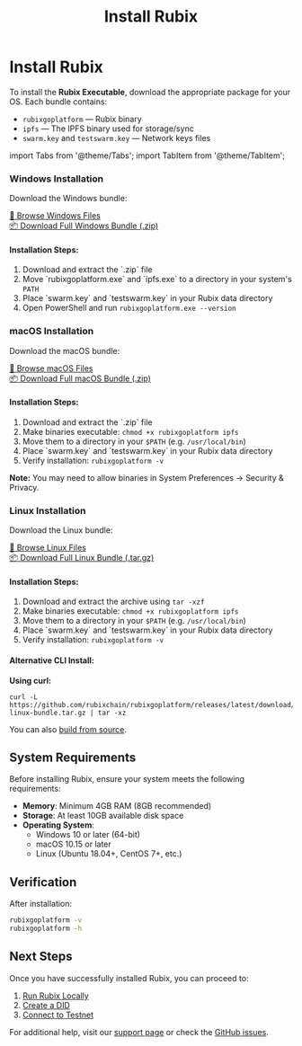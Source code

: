 ﻿---
title: Install Rubix
sidebar_label: Install Rubix
aliases:
  [
    "/setup",
    "/testnet",
    "/testing",
    "/start",
  ]
---

<!-- File: docs/developer-guides/setup/install-rubix.md -->

# Install Rubix

To install the **Rubix Executable**, download the appropriate package for your OS. Each bundle contains:

- `rubixgoplatform` — Rubix binary
- `ipfs` — The IPFS binary used for storage/sync
- `swarm.key` and `testswarm.key` — Network keys files

import Tabs from '@theme/Tabs';
import TabItem from '@theme/TabItem';

<Tabs>
  <TabItem value="windows" label="Windows">
    <div className="os-tab-content">
      <h3>Windows Installation</h3>
      <p>Download the Windows bundle:</p>
      <div className="executable-links">
        <a href="/executables/windows/" className="executable-link">
          📁 Browse Windows Files
        </a><br />
        <a href="/executables/windows/rubix-windows-bundle.zip" className="executable-link">
          📦 Download Full Windows Bundle (.zip)
        </a>
      </div>
      <div className="installation-steps">
        <h4>Installation Steps:</h4>
        <ol>
          <li>Download and extract the `.zip` file</li>
          <li>Move `rubixgoplatform.exe` and `ipfs.exe` to a directory in your system's <code>PATH</code></li>
          <li>Place `swarm.key` and `testswarm.key` in your Rubix data directory</li>
          <li>Open PowerShell and run <code>rubixgoplatform.exe --version</code></li>
        </ol>
      </div>
    </div>
  </TabItem>
  
  <TabItem value="macos" label="macOS">
    <div className="os-tab-content">
      <h3>macOS Installation</h3>
      <p>Download the macOS bundle:</p>
      <div className="executable-links">
        <a href="/executables/macos/" className="executable-link">
          📁 Browse macOS Files
        </a><br />
        <a href="/executables/macos/rubix-macos-bundle.zip" className="executable-link">
          📦 Download Full macOS Bundle (.zip)
        </a>
      </div>
      <div className="installation-steps">
        <h4>Installation Steps:</h4>
        <ol>
          <li>Download and extract the `.zip` file</li>
          <li>Make binaries executable: <code>chmod +x rubixgoplatform ipfs</code></li>
          <li>Move them to a directory in your <code>$PATH</code> (e.g. <code>/usr/local/bin</code>)</li>
          <li>Place `swarm.key` and `testswarm.key` in your Rubix data directory</li>
          <li>Verify installation: <code>rubixgoplatform -v</code></li>
        </ol>
        <div className="note">
          <strong>Note:</strong> You may need to allow binaries in System Preferences → Security & Privacy.
        </div>
      </div>
    </div>
  </TabItem>
  
  <TabItem value="linux" label="Linux" default>
    <div className="os-tab-content">
      <h3>Linux Installation</h3>
      <p>Download the Linux bundle:</p>
      <div className="executable-links">
        <a href="/executables/linux/" className="executable-link">
          📁 Browse Linux Files
        </a><br />
        <a href="/executables/linux/rubix-linux-bundle.tar.gz" className="executable-link">
          📦 Download Full Linux Bundle (.tar.gz)
        </a>
      </div>
      <div className="installation-steps">
        <h4>Installation Steps:</h4>
        <ol>
          <li>Download and extract the archive using <code>tar -xzf</code></li>
          <li>Make binaries executable: <code>chmod +x rubixgoplatform ipfs</code></li>
          <li>Move them to a directory in your <code>$PATH</code> (e.g. <code>/usr/local/bin</code>)</li>
          <li>Place `swarm.key` and `testswarm.key` in your Rubix data directory</li>
          <li>Verify installation: <code>rubixgoplatform -v</code></li>
        </ol>
        <div className="installation-options">
          <h4>Alternative CLI Install:</h4>
          <p><strong>Using curl:</strong></p>
          <pre><code>curl -L https://github.com/rubixchain/rubixgoplatform/releases/latest/download/rubix-linux-bundle.tar.gz | tar -xz</code></pre>
        </div>
      </div>
    </div>
  </TabItem>
</Tabs>

You can also [build from source](http://localhost:1313/new-learn-site/buildfromsource/).

## System Requirements

Before installing Rubix, ensure your system meets the following requirements:

- **Memory**: Minimum 4GB RAM (8GB recommended)
- **Storage**: At least 10GB available disk space
- **Operating System**: 
  - Windows 10 or later (64-bit)
  - macOS 10.15 or later
  - Linux (Ubuntu 18.04+, CentOS 7+, etc.)

## Verification

After installation:

```bash
rubixgoplatform -v
rubixgoplatform -h
```

## Next Steps

Once you have successfully installed Rubix, you can proceed to:

1. [Run Rubix Locally](./run-locally.md)
2. [Create a DID](./did-creation.md)
3. [Connect to Testnet](./testnet.md)



For additional help, visit our [support page](../../get-in-touch/support.md) or check the [GitHub issues](https://github.com/rubixchain/rubixgoplatform/issues).